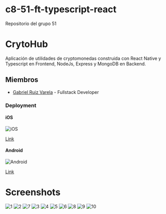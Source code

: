 # c8-51-ft-typescript-react

Repositorio del grupo 51

# CrytoHub

Aplicación de utilidades de cryptomonedas construida con React Native y Typescript en Frontend, NodeJs, Express y MongoDB en Backend.

## Miembros

- [Gabriel Ruiz Varela](https://github.com/GabrielRuizVarela) - Fullstack Developer

### Deployment

#### iOS

![iOS](./Frontend/assets/ios-deploy.png)

[Link](exp://u.expo.dev/update/7a0e247f-5731-4d09-9190-55e8842ca0f6)

#### Android

![Android](./Frontend/assets/android-deploy.png)

[Link](exp://u.expo.dev/update/f7f1346c-824d-4de4-aa2a-dee29b22b12e)

# Screenshots

![1](./screenshots/1.png)
![2](./screenshots/2.png)
![7](./screenshots/7.png)
![3](./screenshots/3.png)
![4](./screenshots/4.png)
![5](./screenshots/5.png)
![6](./screenshots/6.png)
![8](./screenshots/8.png)
![9](./screenshots/9.png)
![10](./screenshots/10.png)
